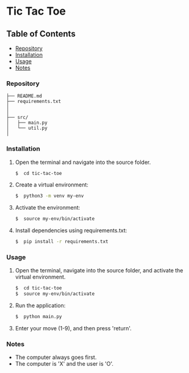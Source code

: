# Tic Tac Toe

## Table of Contents
- [Repository](#Repository-Structure)
- [Installation](#Installation)
- [Usage](#Usage)
- [Notes](#Notes)

### Repository
```
├── README.md                     
├── requirements.txt    
│          
│
├── src/
│   ├── main.py
│   └── util.py
│
```

### Installation
1. Open the terminal and navigate into the source folder.
    ```bash
    $  cd tic-tac-toe
    ```
1. Create a virtual environment:
    ```bash
    $  python3 -m venv my-env
    ```
2. Activate the environment:
    ```bash
    $  source my-env/bin/activate
    ```
3. Install dependencies using requirements.txt:
    ```bash
    $  pip install -r requirements.txt
    ```

### Usage
1. Open the terminal, navigate into the source folder, and activate the virtual environment.
    ```bash
    $  cd tic-tac-toe
    $  source my-env/bin/activate
    ```
2. Run the application:
    ```bash
    $  python main.py
    ```
3. Enter your move (1-9), and then press 'return'.

### Notes
- The computer always goes first.
- The computer is 'X' and the user is 'O'.